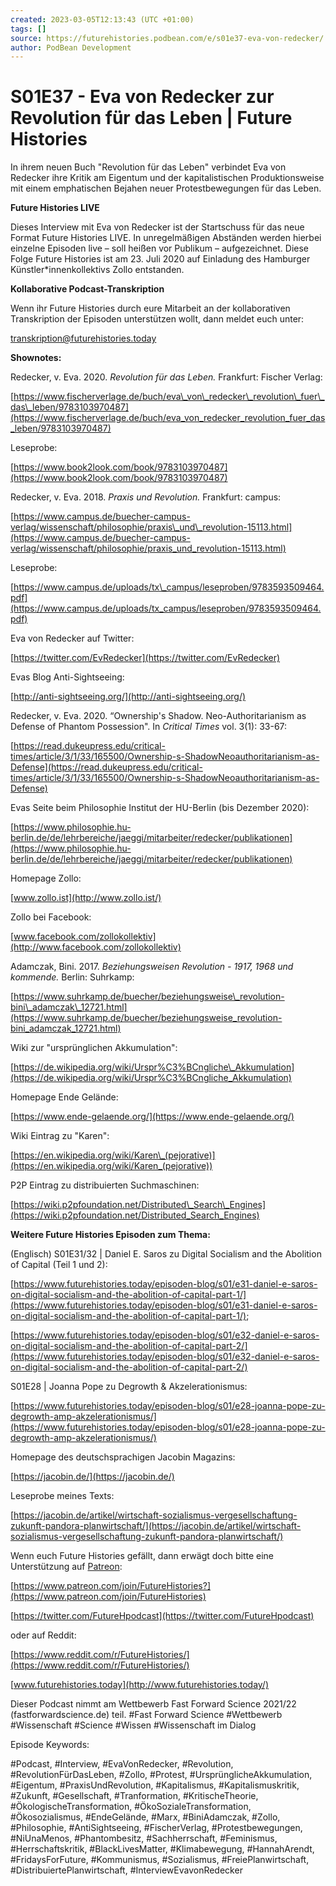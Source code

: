 ```yaml
---
created: 2023-03-05T12:13:43 (UTC +01:00)
tags: []
source: https://futurehistories.podbean.com/e/s01e37-eva-von-redecker/
author: PodBean Development
---
```


# S01E37 - Eva von Redecker zur Revolution für das Leben | Future Histories

In ihrem neuen Buch "Revolution für das Leben" verbindet Eva von Redecker ihre Kritik am Eigentum und der kapitalistischen Produktionsweise mit einem emphatischen Bejahen neuer Protestbewegungen für das Leben.

**Future Histories LIVE**

Dieses Interview mit Eva von Redecker ist der Startschuss für das neue Format Future Histories LIVE. In unregelmäßigen Abständen werden hierbei einzelne Episoden live – soll heißen vor Publikum – aufgezeichnet. Diese Folge Future Histories ist am 23. Juli 2020 auf Einladung des Hamburger Künstler\*innenkollektivs Zollo entstanden.

**Kollaborative Podcast-Transkription**

Wenn ihr Future Histories durch eure Mitarbeit an der kollaborativen Transkription der Episoden unterstützen wollt, dann meldet euch unter:

[transkription@futurehistories.today](mailto:transkription@futurehistories.today)

  
**Shownotes:**

Redecker, v. Eva. 2020. _Revolution für das Leben._ Frankfurt: Fischer Verlag:

[https://www.fischerverlage.de/buch/eva\_von\_redecker\_revolution\_fuer\_das\_leben/9783103970487](https://www.fischerverlage.de/buch/eva_von_redecker_revolution_fuer_das_leben/9783103970487)

  
Leseprobe:

[https://www.book2look.com/book/9783103970487](https://www.book2look.com/book/9783103970487)

  
Redecker, v. Eva. 2018. _Praxis und Revolution._ Frankfurt: campus:

[https://www.campus.de/buecher-campus-verlag/wissenschaft/philosophie/praxis\_und\_revolution-15113.html](https://www.campus.de/buecher-campus-verlag/wissenschaft/philosophie/praxis_und_revolution-15113.html)

  
Leseprobe:

[https://www.campus.de/uploads/tx\_campus/leseproben/9783593509464.pdf](https://www.campus.de/uploads/tx_campus/leseproben/9783593509464.pdf)

  
Eva von Redecker auf Twitter:

[https://twitter.com/EvRedecker](https://twitter.com/EvRedecker)

  
Evas Blog Anti-Sightseeing:

[http://anti-sightseeing.org/](http://anti-sightseeing.org/)

  
Redecker, v. Eva. 2020. “Ownership's Shadow. Neo-Authoritarianism as Defense of Phantom Possession". In _Critical Times_ vol. 3(1): 33-67:

[https://read.dukeupress.edu/critical-times/article/3/1/33/165500/Ownership-s-ShadowNeoauthoritarianism-as-Defense](https://read.dukeupress.edu/critical-times/article/3/1/33/165500/Ownership-s-ShadowNeoauthoritarianism-as-Defense)

  
Evas Seite beim Philosophie Institut der HU-Berlin (bis Dezember 2020):

[https://www.philosophie.hu-berlin.de/de/lehrbereiche/jaeggi/mitarbeiter/redecker/publikationen](https://www.philosophie.hu-berlin.de/de/lehrbereiche/jaeggi/mitarbeiter/redecker/publikationen)

  
Homepage Zollo:

[www.zollo.ist](http://www.zollo.ist/)

  
Zollo bei Facebook:

[www.facebook.com/zollokollektiv](http://www.facebook.com/zollokollektiv)

  
Adamczak, Bini. 2017. _Beziehungsweisen Revolution - 1917, 1968 und kommende._ Berlin: Suhrkamp:

[https://www.suhrkamp.de/buecher/beziehungsweise\_revolution-bini\_adamczak\_12721.html](https://www.suhrkamp.de/buecher/beziehungsweise_revolution-bini_adamczak_12721.html)

  
Wiki zur "ursprünglichen Akkumulation":

[https://de.wikipedia.org/wiki/Urspr%C3%BCngliche\_Akkumulation](https://de.wikipedia.org/wiki/Urspr%C3%BCngliche_Akkumulation)

  
Homepage Ende Gelände:

[https://www.ende-gelaende.org/](https://www.ende-gelaende.org/)

  
Wiki Eintrag zu "Karen":

[https://en.wikipedia.org/wiki/Karen\_(pejorative)](https://en.wikipedia.org/wiki/Karen_(pejorative))

  
P2P Eintrag zu distribuierten Suchmaschinen:

[https://wiki.p2pfoundation.net/Distributed\_Search\_Engines](https://wiki.p2pfoundation.net/Distributed_Search_Engines)

**Weitere Future Histories Episoden zum Thema:**

(Englisch) S01E31/32 | Daniel E. Saros zu Digital Socialism and the Abolition of Capital (Teil 1 und 2):

[https://www.futurehistories.today/episoden-blog/s01/e31-daniel-e-saros-on-digital-socialism-and-the-abolition-of-capital-part-1/](https://www.futurehistories.today/episoden-blog/s01/e31-daniel-e-saros-on-digital-socialism-and-the-abolition-of-capital-part-1/);

[https://www.futurehistories.today/episoden-blog/s01/e32-daniel-e-saros-on-digital-socialism-and-the-abolition-of-capital-part-2/](https://www.futurehistories.today/episoden-blog/s01/e32-daniel-e-saros-on-digital-socialism-and-the-abolition-of-capital-part-2/)

  
S01E28 | Joanna Pope zu Degrowth & Akzelerationismus:

[https://www.futurehistories.today/episoden-blog/s01/e28-joanna-pope-zu-degrowth-amp-akzelerationismus/](https://www.futurehistories.today/episoden-blog/s01/e28-joanna-pope-zu-degrowth-amp-akzelerationismus/)

  
Homepage des deutschsprachigen Jacobin Magazins:

[https://jacobin.de/](https://jacobin.de/)

  
Leseprobe meines Texts:

[https://jacobin.de/artikel/wirtschaft-sozialismus-vergesellschaftung-zukunft-pandora-planwirtschaft/](https://jacobin.de/artikel/wirtschaft-sozialismus-vergesellschaftung-zukunft-pandora-planwirtschaft/)

  
Wenn euch Future Histories gefällt, dann erwägt doch bitte eine Unterstützung auf [Patreon](https://www.patreon.com/join/FutureHistories):

[https://www.patreon.com/join/FutureHistories?](https://www.patreon.com/join/FutureHistories)

[https://twitter.com/FutureHpodcast](https://twitter.com/FutureHpodcast)

oder auf Reddit:

[https://www.reddit.com/r/FutureHistories/](https://www.reddit.com/r/FutureHistories/)

[www.futurehistories.today](http://www.futurehistories.today/)

Dieser Podcast nimmt am Wettbewerb Fast Forward Science 2021/22 (fastforwardscience.de) teil. #Fast Forward Science #Wettbewerb #Wissenschaft #Science #Wissen #Wissenschaft im Dialog 

Episode Keywords:

#Podcast, #Interview, #EvaVonRedecker, #Revolution, #RevolutionFürDasLeben, #Zollo, #Protest, #UrsprünglicheAkkumulation, #Eigentum, #PraxisUndRevolution, #Kapitalismus, #Kapitalismuskritik, #Zukunft, #Gesellschaft, #Tranformation, #KritischeTheorie,  
#ÖkologischeTransformation, #ÖkoSozialeTransformation, #Ökosozialismus, #EndeGelände, #Marx, #BiniAdamczak, #Zollo, #Philosophie, #AntiSightseeing, #FischerVerlag, #Protestbewegungen, #NiUnaMenos, #Phantombesitz, #Sachherrschaft, #Feminismus, #Herrschaftskritik, #BlackLivesMatter, #Klimabewegung, #HannahArendt, #FridaysForFuture, #Kommunismus, #Sozialismus, #FreiePlanwirtschaft, #DistribuiertePlanwirtschaft, #InterviewEvavonRedecker
